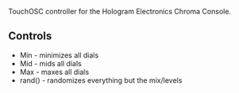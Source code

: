 TouchOSC controller for the Hologram Electronics Chroma Console.

Controls
--------
* Min - minimizes all dials
* Mid - mids all dials
* Max - maxes all dials
* rand() - randomizes everything but the mix/levels

